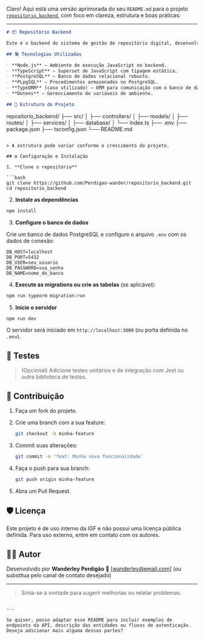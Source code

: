 Claro! Aqui está uma versão aprimorada do seu `README.md` para o projeto [`repositorio_backend`](https://github.com/Perdigao-wander/repositorio_backend), com foco em clareza, estrutura e boas práticas:

---

```markdown
# 📦 Repositório Backend

Este é o backend do sistema de gestão de repositório digital, desenvolvido em Node.js com TypeScript e PostgreSQL. O objetivo é permitir o armazenamento, gestão e recuperação de documentos de forma segura e eficiente.

## 🛠️ Tecnologias Utilizadas

- **Node.js** – Ambiente de execução JavaScript no backend.
- **TypeScript** – Superset de JavaScript com tipagem estática.
- **PostgreSQL** – Banco de dados relacional robusto.
- **PLpgSQL** – Procedimentos armazenados no PostgreSQL.
- **TypeORM** (caso utilizado) – ORM para comunicação com o banco de dados.
- **Dotenv** – Gerenciamento de variáveis de ambiente.

## 📁 Estrutura do Projeto

```

repositorio\_backend/
├── src/
│   ├── controllers/
│   ├── models/
│   ├── routes/
│   ├── services/
│   ├── database/
│   └── index.ts
├── .env
├── package.json
├── tsconfig.json
└── README.md

````

> A estrutura pode variar conforme o crescimento do projeto.

## ⚙️ Configuração e Instalação

1. **Clone o repositório**

```bash
git clone https://github.com/Perdigao-wander/repositorio_backend.git
cd repositorio_backend
````

2. **Instale as dependências**

```bash
npm install
```

3. **Configure o banco de dados**

Crie um banco de dados PostgreSQL e configure o arquivo `.env` com os dados de conexão:

```env
DB_HOST=localhost
DB_PORT=5432
DB_USER=seu_usuario
DB_PASSWORD=sua_senha
DB_NAME=nome_do_banco
```

4. **Execute as migrations ou crie as tabelas** (se aplicável):

```bash
npm run typeorm migration:run
```

5. **Inicie o servidor**

```bash
npm run dev
```

O servidor será iniciado em `http://localhost:3000` (ou porta definida no `.env`).

## 🧪 Testes

> (Opcional) Adicione testes unitários e de integração com Jest ou outra biblioteca de testes.

## 📄 Contribuição

1. Faça um fork do projeto.
2. Crie uma branch com a sua feature:

   ```bash
   git checkout -b minha-feature
   ```
3. Commit suas alterações:

   ```bash
   git commit -m 'feat: Minha nova funcionalidade'
   ```
4. Faça o push para sua branch:

   ```bash
   git push origin minha-feature
   ```
5. Abra um Pull Request.

## 🛡️ Licença

Este projeto é de uso interno da IGF e não possui uma licença pública definida. Para uso externo, entre em contato com os autores.

## 👨‍💻 Autor

Desenvolvido por **Wanderley Perdigão**
📧 \[[wanderley@email.com](mailto:wanderley@email.com)] (ou substitua pelo canal de contato desejado)

---

> Sinta-se à vontade para sugerir melhorias ou relatar problemas.

```

---

Se quiser, posso adaptar esse README para incluir exemplos de endpoints da API, descrição das entidades ou fluxos de autenticação. Deseja adicionar mais alguma dessas partes?
```
